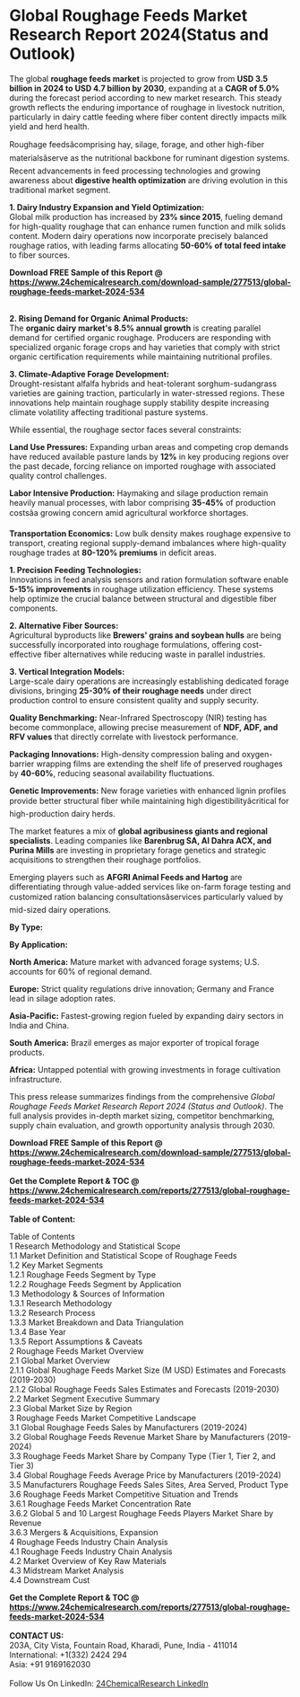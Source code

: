 <h1>Global Roughage Feeds Market Research Report 2024(Status and Outlook)</h1><p>The global <strong>roughage feeds market</strong> is projected to grow from <strong>USD 3.5 billion in 2024 to USD 4.7 billion by 2030</strong>, expanding at a <strong>CAGR of 5.0%</strong> during the forecast period according to new market research. This steady growth reflects the enduring importance of roughage in livestock nutrition, particularly in dairy cattle feeding where fiber content directly impacts milk yield and herd health.</p><p>Roughage feedsâcomprising hay, silage, forage, and other high-fiber materialsâserve as the nutritional backbone for ruminant digestion systems. Recent advancements in feed processing technologies and growing awareness about <strong>digestive health optimization</strong> are driving evolution in this traditional market segment.</p><p><strong>1. Dairy Industry Expansion and Yield Optimization:</strong><br>
Global milk production has increased by <strong>23% since 2015</strong>, fueling demand for high-quality roughage that can enhance rumen function and milk solids content. Modern dairy operations now incorporate precisely balanced roughage ratios, with leading farms allocating <strong>50-60% of total feed intake</strong> to fiber sources.</p><div><b>Download FREE Sample of this Report @ 
            <a href="https://www.24chemicalresearch.com/download-sample/277513/global-roughage-feeds-market-2024-534">
            https://www.24chemicalresearch.com/download-sample/277513/global-roughage-feeds-market-2024-534</a></b></div><br><p><strong>2. Rising Demand for Organic Animal Products:</strong><br>
The <strong>organic dairy market's 8.5% annual growth</strong> is creating parallel demand for certified organic roughage. Producers are responding with specialized organic forage crops and hay varieties that comply with strict organic certification requirements while maintaining nutritional profiles.</p><p><strong>3. Climate-Adaptive Forage Development:</strong><br>
Drought-resistant alfalfa hybrids and heat-tolerant sorghum-sudangrass varieties are gaining traction, particularly in water-stressed regions. These innovations help maintain roughage supply stability despite increasing climate volatility affecting traditional pasture systems.</p><p>While essential, the roughage sector faces several constraints:</p><p><strong>Land Use Pressures:</strong> Expanding urban areas and competing crop demands have reduced available pasture lands by <strong>12%</strong> in key producing regions over the past decade, forcing reliance on imported roughage with associated quality control challenges.</p><p><strong>Labor Intensive Production:</strong> Haymaking and silage production remain heavily manual processes, with labor comprising <strong>35-45%</strong> of production costsâa growing concern amid agricultural workforce shortages.</p><p><strong>Transportation Economics:</strong> Low bulk density makes roughage expensive to transport, creating regional supply-demand imbalances where high-quality roughage trades at <strong>80-120% premiums</strong> in deficit areas.</p><p><strong>1. Precision Feeding Technologies:</strong><br>
Innovations in feed analysis sensors and ration formulation software enable <strong>5-15% improvements</strong> in roughage utilization efficiency. These systems help optimize the crucial balance between structural and digestible fiber components.</p><p><strong>2. Alternative Fiber Sources:</strong><br>
Agricultural byproducts like <strong>Brewers' grains and soybean hulls</strong> are being successfully incorporated into roughage formulations, offering cost-effective fiber alternatives while reducing waste in parallel industries.</p><p><strong>3. Vertical Integration Models:</strong><br>
Large-scale dairy operations are increasingly establishing dedicated forage divisions, bringing <strong>25-30% of their roughage needs</strong> under direct production control to ensure consistent quality and supply security.</p><p><strong>Quality Benchmarking:</strong> Near-Infrared Spectroscopy (NIR) testing has become commonplace, allowing precise measurement of <strong>NDF, ADF, and RFV values</strong> that directly correlate with livestock performance.</p><p><strong>Packaging Innovations:</strong> High-density compression baling and oxygen-barrier wrapping films are extending the shelf life of preserved roughages by <strong>40-60%</strong>, reducing seasonal availability fluctuations.</p><p><strong>Genetic Improvements:</strong> New forage varieties with enhanced lignin profiles provide better structural fiber while maintaining high digestibilityâcritical for high-production dairy herds.</p><p>The market features a mix of <strong>global agribusiness giants and regional specialists</strong>. Leading companies like <strong>Barenbrug SA, Al Dahra ACX, and Purina Mills</strong> are investing in proprietary forage genetics and strategic acquisitions to strengthen their roughage portfolios.</p><p>Emerging players such as <strong>AFGRI Animal Feeds and Hartog</strong> are differentiating through value-added services like on-farm forage testing and customized ration balancing consultationsâservices particularly valued by mid-sized dairy operations.</p><p><strong>By Type:</strong></p><p><strong>By Application:</strong></p><p><strong>North America:</strong> Mature market with advanced forage systems; U.S. accounts for 60% of regional demand.</p><p><strong>Europe:</strong> Strict quality regulations drive innovation; Germany and France lead in silage adoption rates.</p><p><strong>Asia-Pacific:</strong> Fastest-growing region fueled by expanding dairy sectors in India and China.</p><p><strong>South America:</strong> Brazil emerges as major exporter of tropical forage products.</p><p><strong>Africa:</strong> Untapped potential with growing investments in forage cultivation infrastructure.</p><p>This press release summarizes findings from the comprehensive <em>Global Roughage Feeds Market Research Report 2024 (Status and Outlook)</em>. The full analysis provides in-depth market sizing, competitor benchmarking, supply chain evaluation, and growth opportunity analysis through 2030.</p><div><b>Download FREE Sample of this Report @ 
            <a href="https://www.24chemicalresearch.com/download-sample/277513/global-roughage-feeds-market-2024-534">
            https://www.24chemicalresearch.com/download-sample/277513/global-roughage-feeds-market-2024-534</a></b></div><br><div><b>Get the Complete Report & TOC @ 
            <a href="https://www.24chemicalresearch.com/reports/277513/global-roughage-feeds-market-2024-534">
            https://www.24chemicalresearch.com/reports/277513/global-roughage-feeds-market-2024-534</a></b></div><br>
            <b>Table of Content:</b><p>Table of Contents<br />
1 Research Methodology and Statistical Scope<br />
1.1 Market Definition and Statistical Scope of Roughage Feeds<br />
1.2 Key Market Segments<br />
1.2.1 Roughage Feeds Segment by Type<br />
1.2.2 Roughage Feeds Segment by Application<br />
1.3 Methodology & Sources of Information<br />
1.3.1 Research Methodology<br />
1.3.2 Research Process<br />
1.3.3 Market Breakdown and Data Triangulation<br />
1.3.4 Base Year<br />
1.3.5 Report Assumptions & Caveats<br />
2 Roughage Feeds Market Overview<br />
2.1 Global Market Overview<br />
2.1.1 Global Roughage Feeds Market Size (M USD) Estimates and Forecasts (2019-2030)<br />
2.1.2 Global Roughage Feeds Sales Estimates and Forecasts (2019-2030)<br />
2.2 Market Segment Executive Summary<br />
2.3 Global Market Size by Region<br />
3 Roughage Feeds Market Competitive Landscape<br />
3.1 Global Roughage Feeds Sales by Manufacturers (2019-2024)<br />
3.2 Global Roughage Feeds Revenue Market Share by Manufacturers (2019-2024)<br />
3.3 Roughage Feeds Market Share by Company Type (Tier 1, Tier 2, and Tier 3)<br />
3.4 Global Roughage Feeds Average Price by Manufacturers (2019-2024)<br />
3.5 Manufacturers Roughage Feeds Sales Sites, Area Served, Product Type<br />
3.6 Roughage Feeds Market Competitive Situation and Trends<br />
3.6.1 Roughage Feeds Market Concentration Rate<br />
3.6.2 Global 5 and 10 Largest Roughage Feeds Players Market Share by Revenue<br />
3.6.3 Mergers & Acquisitions, Expansion<br />
4 Roughage Feeds Industry Chain Analysis<br />
4.1 Roughage Feeds Industry Chain Analysis<br />
4.2 Market Overview of Key Raw Materials<br />
4.3 Midstream Market Analysis<br />
4.4 Downstream Cust</p><div><b>Get the Complete Report & TOC @ 
            <a href="https://www.24chemicalresearch.com/reports/277513/global-roughage-feeds-market-2024-534">
            https://www.24chemicalresearch.com/reports/277513/global-roughage-feeds-market-2024-534</a></b></div><br><b>CONTACT US:</b><br>
            203A, City Vista, Fountain Road, Kharadi, Pune, India - 411014<br>
            International: +1(332) 2424 294<br>
            Asia: +91 9169162030 <br><br>
            Follow Us On LinkedIn: <a href="https://www.linkedin.com/company/24chemicalresearch/">24ChemicalResearch LinkedIn</a>